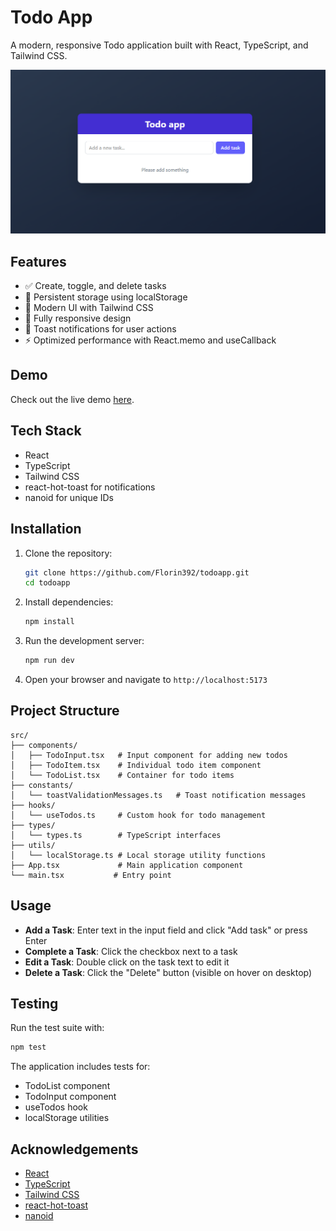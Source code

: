 # Todo App

A modern, responsive Todo application built with React, TypeScript, and Tailwind CSS.

![Todo App Screenshot](./src/assets/todoappprod.png)

## Features

- ✅ Create, toggle, and delete tasks
- 💾 Persistent storage using localStorage
- 🎨 Modern UI with Tailwind CSS
- 📱 Fully responsive design
- 🔔 Toast notifications for user actions
- ⚡ Optimized performance with React.memo and useCallback

## Demo

Check out the live demo [here](https://florin392.github.io/todoapp/).

## Tech Stack

- React
- TypeScript
- Tailwind CSS
- react-hot-toast for notifications
- nanoid for unique IDs

## Installation

1. Clone the repository:
   ```bash
   git clone https://github.com/Florin392/todoapp.git
   cd todoapp
   ```

2. Install dependencies:
   ```bash
   npm install
   ```

3. Run the development server:
   ```bash
   npm run dev
   ```

4. Open your browser and navigate to `http://localhost:5173`

## Project Structure

```
src/
├── components/
│   ├── TodoInput.tsx   # Input component for adding new todos
│   ├── TodoItem.tsx    # Individual todo item component
│   └── TodoList.tsx    # Container for todo items
├── constants/
│   └── toastValidationMessages.ts   # Toast notification messages
├── hooks/
│   └── useTodos.ts     # Custom hook for todo management
├── types/
│   └── types.ts        # TypeScript interfaces
├── utils/
│   └── localStorage.ts # Local storage utility functions
├── App.tsx             # Main application component
└── main.tsx           # Entry point
```

## Usage

- **Add a Task**: Enter text in the input field and click "Add task" or press Enter
- **Complete a Task**: Click the checkbox next to a task
- **Edit a Task**: Double click on the task text to edit it 
- **Delete a Task**: Click the "Delete" button (visible on hover on desktop)

## Testing

Run the test suite with:

```bash
npm test
```

The application includes tests for:
- TodoList component
- TodoInput component
- useTodos hook
- localStorage utilities

## Acknowledgements

- [React](https://reactjs.org/)
- [TypeScript](https://www.typescriptlang.org/)
- [Tailwind CSS](https://tailwindcss.com/)
- [react-hot-toast](https://react-hot-toast.com/)
- [nanoid](https://github.com/ai/nanoid)